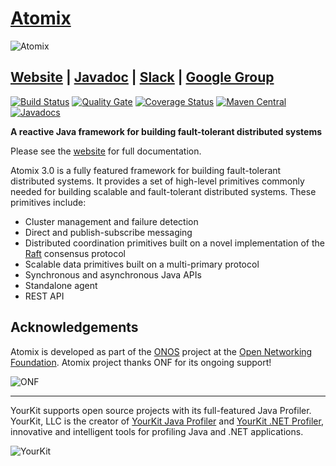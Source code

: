 # [Atomix][Website]

![Atomix](http://atomix.io/assets/img/logos/atomix-medium.png)

## [Website][Website] | [Javadoc][Javadoc] | [Slack][Slack] | [Google Group][Google Group]

[![Build Status](https://travis-ci.org/atomix/atomix.svg?branch=master)](https://travis-ci.org/atomix/atomix)
[![Quality Gate](https://sonarcloud.io/api/project_badges/measure?project=io.atomix%3Aatomix-parent&metric=alert_status)](https://sonarcloud.io/dashboard?id=io.atomix%3Aatomix-parent)
[![Coverage Status](https://coveralls.io/repos/github/atomix/atomix/badge.svg?branch=master)](https://coveralls.io/github/atomix/atomix?branch=master)
[![Maven Central](https://maven-badges.herokuapp.com/maven-central/io.atomix/atomix/badge.svg?cache=foo)](https://maven-badges.herokuapp.com/maven-central/io.atomix/atomix)
[![Javadocs](http://www.javadoc.io/badge/io.atomix/atomix.svg)](https://atomix.io/docs/latest/api/)

**A reactive Java framework for building fault-tolerant distributed systems**

Please see the [website][Website] for full documentation.

Atomix 3.0 is a fully featured framework for building fault-tolerant distributed systems. It provides a set of high-level primitives commonly needed for building scalable and fault-tolerant distributed systems. These primitives include:
* Cluster management and failure detection
* Direct and publish-subscribe messaging
* Distributed coordination primitives built on a novel implementation of the [Raft][Raft] consensus protocol
* Scalable data primitives built on a multi-primary protocol
* Synchronous and asynchronous Java APIs
* Standalone agent
* REST API

## Acknowledgements

Atomix is developed as part of the [ONOS][ONOS] project at the [Open Networking Foundation][ONF]. Atomix project thanks ONF for its ongoing support!

![ONF](https://3vf60mmveq1g8vzn48q2o71a-wpengine.netdna-ssl.com/wp-content/uploads/2017/06/onf-logo.jpg)

----

YourKit supports open source projects with its full-featured Java Profiler.
YourKit, LLC is the creator of [YourKit Java Profiler](https://www.yourkit.com/java/profiler/)
and [YourKit .NET Profiler](https://www.yourkit.com/.net/profiler/),
innovative and intelligent tools for profiling Java and .NET applications.

![YourKit](https://www.yourkit.com/images/yklogo.png)

[Website]: https://atomix.io
[Slack]: https://join.slack.com/t/atomixio/shared_invite/enQtNDgzNjA5MjMyMDUxLTVmMThjZDcxZDE3ZmU4ZGYwZTc2MGJiYjVjMjFkOWMyNmVjYTc5YjExYTZiOWFjODlkYmE2MjNjYzZhNjU2MjY
[Google Group]: https://groups.google.com/forum/#!forum/atomixio
[Javadoc]: http://atomix.io/docs/latest/api/
[Raft]: https://raft.github.io/
[ONF]: https://www.opennetworking.org/
[ONOS]: http://onosproject.org/
